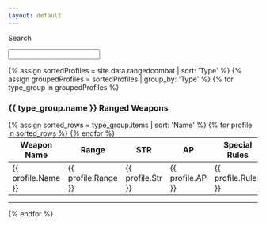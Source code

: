 ```yaml
---
layout: default
---
```


<label for="searchbox">Search</label>
<!--<input type="search" oninput="setTimeout(function(){liveSearch();},500);" id="searchbox" >-->
<input type="search" id="searchbox" >

{% assign sortedProfiles = site.data.rangedcombat | sort: 'Type' %}
{% assign groupedProfiles = sortedProfiles | group_by: 'Type' %}
{% for type_group in groupedProfiles %}
<div class="card">
    <h3>{{ type_group.name }} Ranged Weapons</h3>
    <table style="width:100%; margin: 0 auto;">
        <thead>
            <tr class="table_header">
                <th style="width:30%">Weapon Name</th>
                <th style="width:10%">Range</th>
                <th style="width:10%">STR</th>
                <th style="width:10%">AP</th>
                <th>Special Rules</th>
            </tr>
        </thead>
        <tbody>
        {% assign sorted_rows = type_group.items | sort: 'Name' %}
        {% for profile in sorted_rows %}
            <tr class="searchable">
                <td>{{ profile.Name }}</td>
                <td class="table_stat">{{ profile.Range }}</td>
                <td class="table_stat">{{ profile.Str }}</td>
                <td class= "table_stat">{{ profile.AP }}</td>
                <td>{{ profile.Rules }}</td>
            </tr>
        {% endfor %}
        </tbody>
    </table>
    <hr>
</div>
{% endfor %}
